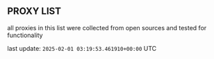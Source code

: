 ## PROXY LIST

all proxies in this list were collected from open sources and tested for functionality

last update: `2025-02-01 03:19:53.461910+00:00` UTC